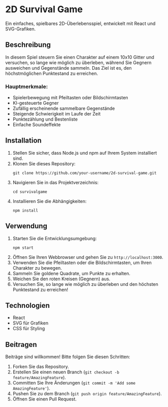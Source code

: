 # 2D Survival Game

Ein einfaches, spielbares 2D-Überlebensspiel, entwickelt mit React und SVG-Grafiken.

## Beschreibung

In diesem Spiel steuern Sie einen Charakter auf einem 10x10 Gitter und versuchen, so lange wie möglich zu überleben, während Sie Gegnern ausweichen und Gegenstände sammeln. Das Ziel ist es, den höchstmöglichen Punktestand zu erreichen.

### Hauptmerkmale:

- Spielerbewegung mit Pfeiltasten oder Bildschirmtasten
- KI-gesteuerte Gegner
- Zufällig erscheinende sammelbare Gegenstände
- Steigende Schwierigkeit im Laufe der Zeit
- Punktezählung und Bestenliste
- Einfache Soundeffekte

## Installation

1. Stellen Sie sicher, dass Node.js und npm auf Ihrem System installiert sind.
2. Klonen Sie dieses Repository:
   ```
   git clone https://github.com/your-username/2d-survival-game.git
   ```
3. Navigieren Sie in das Projektverzeichnis:
   ```
   cd survivalgame
   ```
4. Installieren Sie die Abhängigkeiten:
   ```
   npm install
   ```

## Verwendung

1. Starten Sie die Entwicklungsumgebung:
   ```
   npm start
   ```
2. Öffnen Sie Ihren Webbrowser und gehen Sie zu `http://localhost:3000`.
3. Verwenden Sie die Pfeiltasten oder die Bildschirmtasten, um Ihren Charakter zu bewegen.
4. Sammeln Sie goldene Quadrate, um Punkte zu erhalten.
5. Weichen Sie den roten Kreisen (Gegnern) aus.
6. Versuchen Sie, so lange wie möglich zu überleben und den höchsten Punktestand zu erreichen!

## Technologien

- React
- SVG für Grafiken
- CSS für Styling

## Beitragen

Beiträge sind willkommen! Bitte folgen Sie diesen Schritten:

1. Forken Sie das Repository.
2. Erstellen Sie einen neuen Branch (`git checkout -b feature/AmazingFeature`).
3. Committen Sie Ihre Änderungen (`git commit -m 'Add some AmazingFeature'`).
4. Pushen Sie zu dem Branch (`git push origin feature/AmazingFeature`).
5. Öffnen Sie einen Pull Request.

